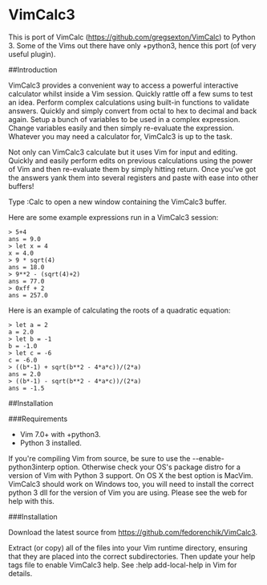 VimCalc3
========

This is port of VimCalc (https://github.com/gregsexton/VimCalc) to Python 3.
Some of the Vims out there have only +python3, hence this port (of very useful
plugin).

##Introduction

VimCalc3 provides a convenient way to access a powerful interactive calculator
whilst inside a Vim session. Quickly rattle off a few sums to test an idea.
Perform complex calculations using built-in functions to validate answers.
Quickly and simply convert from octal to hex to decimal and back again. Setup
a bunch of variables to be used in a complex expression. Change variables
easily and then simply re-evaluate the expression. Whatever you may need a
calculator for, VimCalc3 is up to the task.

Not only can VimCalc3 calculate but it uses Vim for input and editing. Quickly
and easily perform edits on previous calculations using the power of Vim and
then re-evaluate them by simply hitting return. Once you've got the answers yank
them into several registers and paste with ease into other buffers!

Type :Calc to open a new window containing the VimCalc3 buffer.

Here are some example expressions run in a VimCalc3 session:

    > 5+4
    ans = 9.0
    > let x = 4
    x = 4.0
    > 9 * sqrt(4)
    ans = 18.0
    > 9**2 - (sqrt(4)+2)
    ans = 77.0
    > 0xff + 2
    ans = 257.0

Here is an example of calculating the roots of a quadratic
equation:

    > let a = 2
    a = 2.0
    > let b = -1
    b = -1.0
    > let c = -6
    c = -6.0
    > ((b*-1) + sqrt(b**2 - 4*a*c))/(2*a)
    ans = 2.0
    > ((b*-1) - sqrt(b**2 - 4*a*c))/(2*a)
    ans = -1.5

##Installation

###Requirements

  * Vim 7.0+ with +python3.
  * Python 3 installed.

If you're compiling Vim from source, be sure to use the --enable-python3interp
option. Otherwise check your OS's package distro for a version of Vim with
Python 3 support. On OS X the best option is MacVim. VimCalc3 should work on
Windows too, you will need to install the correct python 3 dll for the version
of Vim you are using. Please see the web for help with this.

###Installation

Download the latest source from https://github.com/fedorenchik/VimCalc3.

Extract (or copy) all of the files into your Vim runtime directory, ensuring
that they are placed into the correct subdirectories. Then update your help
tags file to enable VimCalc3 help. See :help add-local-help in Vim for details.
